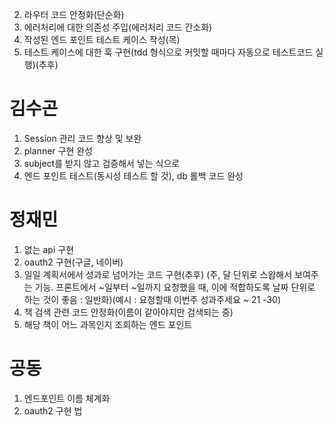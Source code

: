 2. 라우터 코드 안정화(단순화)
3. 에러처리에 대한 의존성 주입(에러처리 코드 간소화)
1. 작성된 엔드 포인트 테스트 케이스 작성(목)
4. 테스트 케이스에 대한 훅 구현(tdd 형식으로 커밋할 때마다 자동으로 테스트코드 실행)(추후)

# 김수곤
1. Session 관리 코드 향상 및 보완
2. planner 구현 완성
3. subject를 받지 않고 검증해서 넣는 식으로
4. 엔드 포인트 테스트(동시성 테스트 할 것), db 롤백 코드 완성

# 정재민
1. 없는 api 구현
2. oauth2 구현(구글, 네이버)
3. 일일 계획서에서 성과로 넘어가는 코드 구현(추후) (주, 달 단위로 스왑해서 보여주는 기능. 프론트에서 ~일부터 ~일까지 요청했을 때, 이에 적합하도록 날짜 단위로 하는 것이 좋음 : 일반화)(예시 : 요청할때 이번주 성과주세요 ~ 21 -30)
4. 책 검색 관련 코드 안정화(이름이 같아야지만 검색되는 중)
5. 해당 책이 어느 과목인지 조회하는 엔드 포인트


# 공동
1. 엔드포인트 이름 체계화
2. oauth2 구현 법
